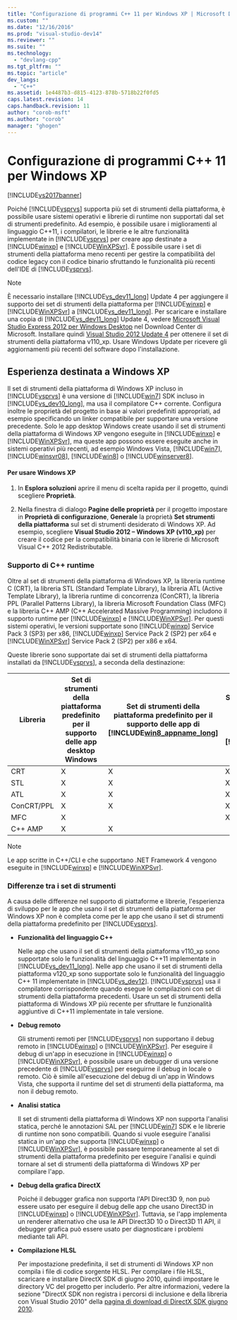 ```yaml
---
title: "Configurazione di programmi C++ 11 per Windows XP | Microsoft Docs"
ms.custom: ""
ms.date: "12/16/2016"
ms.prod: "visual-studio-dev14"
ms.reviewer: ""
ms.suite: ""
ms.technology: 
  - "devlang-cpp"
ms.tgt_pltfrm: ""
ms.topic: "article"
dev_langs: 
  - "C++"
ms.assetid: 1e4487b3-d815-4123-878b-5718b22f0fd5
caps.latest.revision: 14
caps.handback.revision: 11
author: "corob-msft"
ms.author: "corob"
manager: "ghogen"
---
```

# Configurazione di programmi C++ 11 per Windows XP
[!INCLUDE[vs2017banner](../assembler/inline/includes/vs2017banner.md)]

Poiché [!INCLUDE[vsprvs](../assembler/masm/includes/vsprvs_md.md)] supporta più set di strumenti della piattaforma, è possibile usare sistemi operativi e librerie di runtime non supportati dal set di strumenti predefinito.  Ad esempio, è possibile usare i miglioramenti al linguaggio C\+\+11, i compilatori, le librerie e le altre funzionalità implementate in [!INCLUDE[vsprvs](../assembler/masm/includes/vsprvs_md.md)] per creare app destinate a [!INCLUDE[winxp](../build/includes/winxp_md.md)] e [!INCLUDE[WinXPSvr](../build/includes/winxpsvr_md.md)].  È possibile usare i set di strumenti della piattaforma meno recenti per gestire la compatibilità del codice legacy con il codice binario sfruttando le funzionalità più recenti dell'IDE di [!INCLUDE[vsprvs](../assembler/masm/includes/vsprvs_md.md)].  
  
> [!NOTE]
>  È necessario installare [!INCLUDE[vs_dev11_long](../build/includes/vs_dev11_long_md.md)] Update 4 per aggiungere il supporto dei set di strumenti della piattaforma per [!INCLUDE[winxp](../build/includes/winxp_md.md)] e [!INCLUDE[WinXPSvr](../build/includes/winxpsvr_md.md)] a [!INCLUDE[vs_dev11_long](../build/includes/vs_dev11_long_md.md)].  Per scaricare e installare una copia di [!INCLUDE[vs_dev11_long](../build/includes/vs_dev11_long_md.md)] Update 4, vedere [Microsoft Visual Studio Express 2012 per Windows Desktop](http://go.microsoft.com/fwlink/?LinkID=265464) nel Download Center di Microsoft.  Installare quindi [Visual Studio 2012 Update 4](http://go.microsoft.com/fwlink/?LinkID=335900) per ottenere il set di strumenti della piattaforma v110\_xp.  Usare Windows Update per ricevere gli aggiornamenti più recenti del software dopo l'installazione.  
  
## Esperienza destinata a Windows XP  
 Il set di strumenti della piattaforma di Windows XP incluso in [!INCLUDE[vsprvs](../assembler/masm/includes/vsprvs_md.md)] è una versione di [!INCLUDE[win7](../build/includes/win7_md.md)] SDK incluso in [!INCLUDE[vs_dev10_long](../build/includes/vs_dev10_long_md.md)], ma usa il compilatore C\+\+ corrente.  Configura inoltre le proprietà del progetto in base ai valori predefiniti appropriati, ad esempio specificando un linker compatibile per supportare una versione precedente.  Solo le app desktop Windows create usando il set di strumenti della piattaforma di Windows XP vengono eseguite in [!INCLUDE[winxp](../build/includes/winxp_md.md)] e [!INCLUDE[WinXPSvr](../build/includes/winxpsvr_md.md)], ma queste app possono essere eseguite anche in sistemi operativi più recenti, ad esempio Windows Vista, [!INCLUDE[win7](../build/includes/win7_md.md)], [!INCLUDE[winsvr08](../build/includes/winsvr08_md.md)], [!INCLUDE[win8](../build/includes/win8_md.md)] o [!INCLUDE[winserver8](../build/includes/winserver8_md.md)].  
  
#### Per usare Windows XP  
  
1.  In **Esplora soluzioni** aprire il menu di scelta rapida per il progetto, quindi scegliere **Proprietà**.  
  
2.  Nella finestra di dialogo **Pagine delle proprietà** per il progetto impostare in **Proprietà di configurazione**, **Generale** la proprietà **Set strumenti della piattaforma** sul set di strumenti desiderato di Windows XP.  Ad esempio, scegliere **Visual Studio 2012 – Windows XP \(v110\_xp\)** per creare il codice per la compatibilità binaria con le librerie di Microsoft Visual C\+\+ 2012 Redistributable.  
  
### Supporto di C\+\+ runtime  
 Oltre al set di strumenti della piattaforma di Windows XP, la libreria runtime C \(CRT\), la libreria STL \(Standard Template Library\), la libreria ATL \(Active Template Library\), la libreria runtime di concorrenza \(ConCRT\), la libreria PPL \(Parallel Patterns Library\), la libreria Microsoft Foundation Class \(MFC\) e la libreria C\+\+ AMP \(C\+\+ Accelerated Massive Programming\) includono il supporto runtime per [!INCLUDE[winxp](../build/includes/winxp_md.md)] e [!INCLUDE[WinXPSvr](../build/includes/winxpsvr_md.md)].  Per questi sistemi operativi, le versioni supportate sono [!INCLUDE[winxp](../build/includes/winxp_md.md)] Service Pack 3 \(SP3\) per x86, [!INCLUDE[winxp](../build/includes/winxp_md.md)] Service Pack 2 \(SP2\) per x64 e [!INCLUDE[WinXPSvr](../build/includes/winxpsvr_md.md)] Service Pack 2 \(SP2\) per x86 e x64.  
  
 Queste librerie sono supportate dai set di strumenti della piattaforma installati da [!INCLUDE[vsprvs](../assembler/masm/includes/vsprvs_md.md)], a seconda della destinazione:  
  
|Libreria|Set di strumenti della piattaforma predefinito per il supporto delle app desktop Windows|Set di strumenti della piattaforma predefinito per il supporto delle app di [!INCLUDE[win8_appname_long](../build/includes/win8_appname_long_md.md)]|Set di strumenti della piattaforma di Windows XP per il supporto di [!INCLUDE[winxp](../build/includes/winxp_md.md)], [!INCLUDE[WinXPSvr](../build/includes/winxpsvr_md.md)]|  
|--------------|----------------------------------------------------------------------------------------------|---------------------------------------------------------------------------------------------------------------------------------------------------|-----------------------------------------------------------------------------------------------------------------------------------------------------------------------------------------|  
|CRT|X|X|X|  
|STL|X|X|X|  
|ATL|X|X|X|  
|ConCRT\/PPL|X|X|X|  
|MFC|X||X|  
|C\+\+ AMP|X|X||  
  
> [!NOTE]
>  Le app scritte in C\+\+\/CLI e che supportano .NET Framework 4 vengono eseguite in [!INCLUDE[winxp](../build/includes/winxp_md.md)] e [!INCLUDE[WinXPSvr](../build/includes/winxpsvr_md.md)].  
  
### Differenze tra i set di strumenti  
 A causa delle differenze nel supporto di piattaforme e librerie, l'esperienza di sviluppo per le app che usano il set di strumenti della piattaforma per Windows XP non è completa come per le app che usano il set di strumenti della piattaforma predefinito per [!INCLUDE[vsprvs](../assembler/masm/includes/vsprvs_md.md)].  
  
-   **Funzionalità del linguaggio C\+\+**  
  
     Nelle app che usano il set di strumenti della piattaforma v110\_xp sono supportate solo le funzionalità del linguaggio C\+\+11 implementate in [!INCLUDE[vs_dev11_long](../build/includes/vs_dev11_long_md.md)].  Nelle app che usano il set di strumenti della piattaforma v120\_xp sono supportate solo le funzionalità del linguaggio C\+\+ 11 implementate in [!INCLUDE[vs_dev12](../atl-mfc-shared/includes/vs_dev12_md.md)].  [!INCLUDE[vsprvs](../assembler/masm/includes/vsprvs_md.md)] usa il compilatore corrispondente quando esegue le compilazioni con set di strumenti della piattaforma precedenti.  Usare un set di strumenti della piattaforma di Windows XP più recente per sfruttare le funzionalità aggiuntive di C\+\+11 implementate in tale versione.  
  
-   **Debug remoto**  
  
     Gli strumenti remoti per [!INCLUDE[vsprvs](../assembler/masm/includes/vsprvs_md.md)] non supportano il debug remoto in [!INCLUDE[winxp](../build/includes/winxp_md.md)] o [!INCLUDE[WinXPSvr](../build/includes/winxpsvr_md.md)].  Per eseguire il debug di un'app in esecuzione in [!INCLUDE[winxp](../build/includes/winxp_md.md)] o [!INCLUDE[WinXPSvr](../build/includes/winxpsvr_md.md)], è possibile usare un debugger di una versione precedente di [!INCLUDE[vsprvs](../assembler/masm/includes/vsprvs_md.md)] per eseguirne il debug in locale o remoto.  Ciò è simile all'esecuzione del debug di un'app in Windows Vista, che supporta il runtime del set di strumenti della piattaforma, ma non il debug remoto.  
  
-   **Analisi statica**  
  
     Il set di strumenti della piattaforma di Windows XP non supporta l'analisi statica, perché le annotazioni SAL per [!INCLUDE[win7](../build/includes/win7_md.md)] SDK e le librerie di runtime non sono compatibili.  Quando si vuole eseguire l'analisi statica in un'app che supporta [!INCLUDE[winxp](../build/includes/winxp_md.md)] o [!INCLUDE[WinXPSvr](../build/includes/winxpsvr_md.md)], è possibile passare temporaneamente al set di strumenti della piattaforma predefinito per eseguire l'analisi e quindi tornare al set di strumenti della piattaforma di Windows XP per compilare l'app.  
  
-   **Debug della grafica DirectX**  
  
     Poiché il debugger grafica non supporta l'API Direct3D 9, non può essere usato per eseguire il debug delle app che usano Direct3D in [!INCLUDE[winxp](../build/includes/winxp_md.md)] o [!INCLUDE[WinXPSvr](../build/includes/winxpsvr_md.md)].  Tuttavia, se l'app implementa un renderer alternativo che usa le API Direct3D 10 o Direct3D 11 API, il debugger grafica può essere usato per diagnosticare i problemi mediante tali API.  
  
-   **Compilazione HLSL**  
  
     Per impostazione predefinita, il set di strumenti di Windows XP non compila i file di codice sorgente HLSL.  Per compilare i file HLSL, scaricare e installare DirectX SDK di giugno 2010, quindi impostare le directory VC del progetto per includerlo.  Per altre informazioni, vedere la sezione "DirectX SDK non registra i percorsi di inclusione e della libreria con Visual Studio 2010" della [pagina di download di DirectX SDK giugno 2010](http://www.microsoft.com/download/details.aspx?displaylang=en&id=6812).